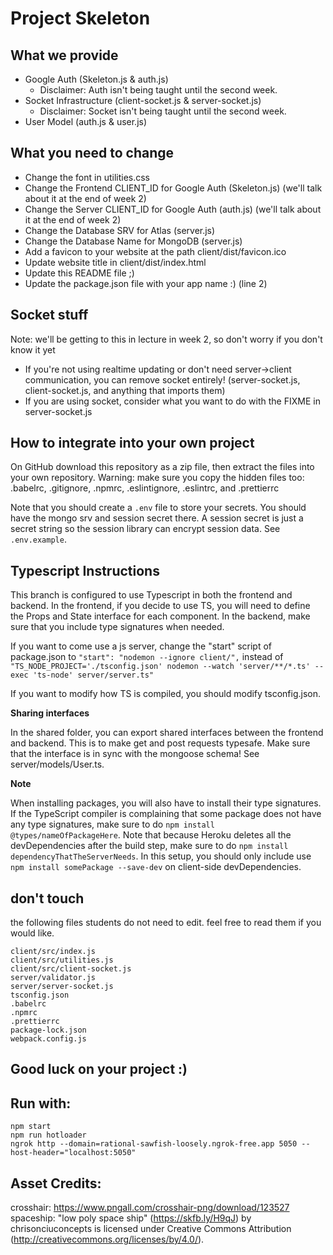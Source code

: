 # Project Skeleton

## What we provide

- Google Auth (Skeleton.js & auth.js)
  - Disclaimer: Auth isn't being taught until the second week.
- Socket Infrastructure (client-socket.js & server-socket.js)
  - Disclaimer: Socket isn't being taught until the second week.
- User Model (auth.js & user.js)

## What you need to change

- Change the font in utilities.css
- Change the Frontend CLIENT_ID for Google Auth (Skeleton.js) (we'll talk about it at the end of week 2)
- Change the Server CLIENT_ID for Google Auth (auth.js) (we'll talk about it at the end of week 2)
- Change the Database SRV for Atlas (server.js)
- Change the Database Name for MongoDB (server.js)
- Add a favicon to your website at the path client/dist/favicon.ico
- Update website title in client/dist/index.html
- Update this README file ;)
- Update the package.json file with your app name :) (line 2)

## Socket stuff

Note: we'll be getting to this in lecture in week 2, so don't worry if you don't know it yet

- If you're not using realtime updating or don't need server->client communication, you can remove socket entirely! (server-socket.js, client-socket.js, and anything that imports them)
- If you are using socket, consider what you want to do with the FIXME in server-socket.js

## How to integrate into your own project

On GitHub download this repository as a zip file, then extract the files into your own repository.
Warning: make sure you copy the hidden files too: .babelrc, .gitignore, .npmrc, .eslintignore, .eslintrc, and .prettierrc

Note that you should create a `.env` file to store your secrets. You should have the mongo srv and session secret there. A session secret is just a secret string so the session library can encrypt session data. See `.env.example`.

## Typescript Instructions

This branch is configured to use Typescript in both the frontend and backend.
In the frontend, if you decide to use TS, you will need to define the Props and State interface for each component.
In the backend, make sure that you include type signatures when needed.

If you want to come use a js server, change the "start" script of package.json to `"start": "nodemon --ignore client/",` instead of
`"TS_NODE_PROJECT='./tsconfig.json' nodemon --watch 'server/**/*.ts' --exec 'ts-node' server/server.ts"`

If you want to modify how TS is compiled, you should modify tsconfig.json.

**Sharing interfaces**

In the shared folder, you can export shared interfaces between the frontend and backend. This is to make get and post requests typesafe. Make sure that the interface is in sync with the mongoose schema! See server/models/User.ts.

**Note**

When installing packages, you will also have to install their type signatures. If the TypeScript compiler
is complaining that some package does not have any type signatures, make sure to do `npm install @types/nameOfPackageHere`. Note that because Heroku deletes all the devDependencies after the build step, make sure to do `npm install dependencyThatTheServerNeeds`. In this setup, you should only include use `npm install somePackage --save-dev` on client-side devDependencies.

## don't touch

the following files students do not need to edit. feel free to read them if you would like.

```
client/src/index.js
client/src/utilities.js
client/src/client-socket.js
server/validator.js
server/server-socket.js
tsconfig.json
.babelrc
.npmrc
.prettierrc
package-lock.json
webpack.config.js
```

## Good luck on your project :)

## Run with:

```
npm start
npm run hotloader
ngrok http --domain=rational-sawfish-loosely.ngrok-free.app 5050 --host-header="localhost:5050"
```

## Asset Credits:

crosshair: https://www.pngall.com/crosshair-png/download/123527
spaceship: "low poly space ship" (https://skfb.ly/H9qJ) by chrisonciuconcepts is licensed under Creative Commons Attribution (http://creativecommons.org/licenses/by/4.0/).